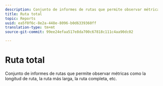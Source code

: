 ```yaml
---
description: Conjunto de informes de rutas que permite observar métricas como la longitud de ruta, la ruta más larga, la ruta completa, etc.
title: Ruta total
topic: Reports
uuid: ea5f0f6c-8e2a-448e-8096-b0d6339360ff
translation-type: tm+mt
source-git-commit: 99ee24efaa517e8da700c67818c111c4aa90dc02

---
```



# Ruta total

Conjunto de informes de rutas que permite observar métricas como la longitud de ruta, la ruta más larga, la ruta completa, etc.

